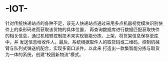 # -IOT-
针对传统快递站点的各种不足，该无人快递站点通过采用多点机器视觉模块识别快件上的条形码进而获取该货物的具体位置， 再查询数据库进行数据匹配获取快件的相关信息，通过机械臂控制技术来实现智能分拣、上架，将货架信息保存至库中，并 发送信息给收件人。最后，系统根据取件人的取货码或二维码，控制机械臂与队列式弹送机配合，实现多窗口派件。以此来 打造出一款集智能分拣与取货为一体的系统，创建“校园新物流”模式。
